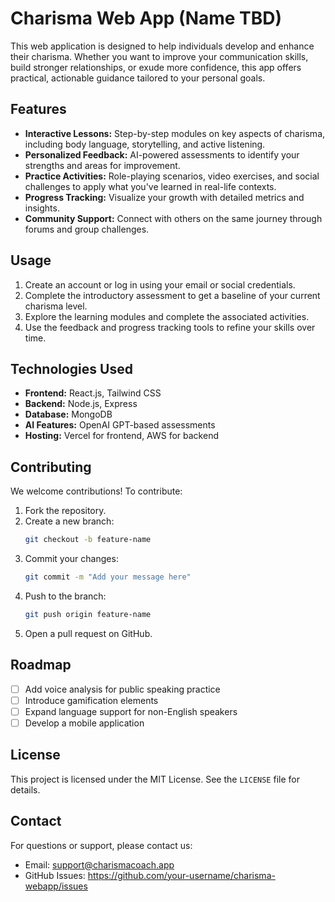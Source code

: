 # Charisma Web App (Name TBD)

This web application is designed to help individuals develop and enhance their charisma. Whether you want to improve your communication skills, build stronger relationships, or exude more confidence, this app offers practical, actionable guidance tailored to your personal goals.

## Features

- **Interactive Lessons:** Step-by-step modules on key aspects of charisma, including body language, storytelling, and active listening.
- **Personalized Feedback:** AI-powered assessments to identify your strengths and areas for improvement.
- **Practice Activities:** Role-playing scenarios, video exercises, and social challenges to apply what you've learned in real-life contexts.
- **Progress Tracking:** Visualize your growth with detailed metrics and insights.
- **Community Support:** Connect with others on the same journey through forums and group challenges.

## Usage

1. Create an account or log in using your email or social credentials.
2. Complete the introductory assessment to get a baseline of your current charisma level.
3. Explore the learning modules and complete the associated activities.
4. Use the feedback and progress tracking tools to refine your skills over time.

## Technologies Used

- **Frontend:** React.js, Tailwind CSS
- **Backend:** Node.js, Express
- **Database:** MongoDB
- **AI Features:** OpenAI GPT-based assessments
- **Hosting:** Vercel for frontend, AWS for backend

## Contributing

We welcome contributions! To contribute:

1. Fork the repository.
2. Create a new branch:
   ```bash
   git checkout -b feature-name
   ```
3. Commit your changes:
   ```bash
   git commit -m "Add your message here"
   ```
4. Push to the branch:
   ```bash
   git push origin feature-name
   ```
5. Open a pull request on GitHub.

## Roadmap

- [ ] Add voice analysis for public speaking practice
- [ ] Introduce gamification elements
- [ ] Expand language support for non-English speakers
- [ ] Develop a mobile application

## License

This project is licensed under the MIT License. See the `LICENSE` file for details.

## Contact

For questions or support, please contact us:
- Email: support@charismacoach.app
- GitHub Issues: https://github.com/your-username/charisma-webapp/issues

